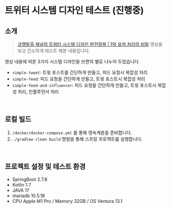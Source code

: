 # 트위터 시스템 디자인 테스트 (진행중)

## 소개

> [코맹탈출 채널의 트위터 시스템 디자인 완전정복 | 1억 유저 처리의 비밀](https://www.youtube.com/watch?v=6QwqtdBx0oE) 영상을 보고 간소하게 테스트 해본 내용입니다.

영상 내용에 따른 3가지 시스템 디자인을 브랜치 별로 나누어 두었습니다.

- `simple-tweet`: 트윗 포스트를 간단하게 만들고, 피드 요청시 복잡성 처리
- `simple-feed`: 피드 요청을 간단하게 만들고, 트윗 포스트시 복잡성 처리
- `simple-feed-and-influencer`: 피드 요청을 간단하게 만들고, 트윗 포스트시 복잡성 처리, 인플루언서 처리

<br>

## 로컬 빌드

1. `/docker/docker-compose.yml` 를 통해 영속계층을 준비합니다.
2. `./gradlew clean build` 명령을 통해 스프링 프로젝트를 실행합니다.

<br>

## 프로젝트 설정 및 테스트 환경

- SpringBoot 2.7.8
- Kotlin 1.7
- JAVA 17
- mariadb 10.5.18
- CPU Apple M1 Pro / Memory 32GB / OS Ventura 13.1
